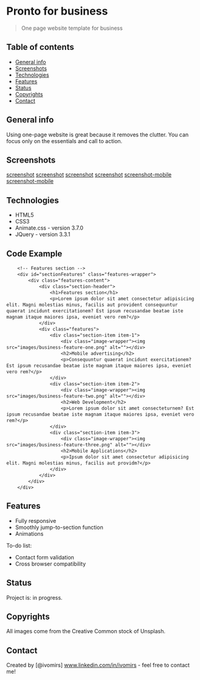 # Pronto for business
> One page website template for business

## Table of contents
* [General info](#general-info)
* [Screenshots](#screenshots)
* [Technologies](#technologies)
* [Features](#features)
* [Status](#status)
* [Copyrights](#inspiration)
* [Contact](#contact)

## General info
Using one-page website is great because it removes the clutter. You can focus only on the essentials and call to action. 

## Screenshots
[screenshot](./images/pronto_screenshot_1.jpg)
[screenshot](./images/pronto_screenshot_2.jpg)
[screenshot](./images/pronto_screenshot_3.jpg)
[screenshot](./images/pronto_screenshot_4.jpg)
[screenshot-mobile](./images/pronto_mob_screenshot_1.jpg)
[screenshot-mobile](./images/pronto_mob_screenshot_2.jpg)

## Technologies
* HTML5
* CSS3
* Animate.css - version 3.7.0
* JQuery - version 3.3.1

## Code Example
        <!-- Features section -->
        <div id="sectionFeatures" class="features-wrapper">
            <div class="features-content">
                <div class="section-header">
                    <h1>Features section</h1>
                    <p>Lorem ipsum dolor sit amet consectetur adipisicing elit. Magni molestias minus, facilis aut provident consequuntur quaerat incidunt exercitationem? Est ipsum recusandae beatae iste magnam itaque maiores ipsa, eveniet vero rem?</p>
                </div>
                <div class="features">
                    <div class="section-item item-1">
                        <div class="image-wrapper"><img src="images/business-feature-one.png" alt=""></div>
                        <h2>Mobile advertising</h2>
                        <p>Consequuntur quaerat incidunt exercitationem? Est ipsum recusandae beatae iste magnam itaque maiores ipsa, eveniet vero rem?</p>
                    </div>
                    <div class="section-item item-2">
                        <div class="image-wrapper"><img src="images/business-feature-two.png" alt=""></div>
                        <h2>Web Development</h2>
                        <p>Lorem ipsum dolor sit amet consecteturnem? Est ipsum recusandae beatae iste magnam itaque maiores ipsa, eveniet vero rem?</p>
                    </div>
                    <div class="section-item item-3">
                        <div class="image-wrapper"><img src="images/business-feature-three.png" alt=""></div>
                        <h2>Mobile Applications</h2>
                        <p>Ipsum dolor sit amet consectetur adipisicing elit. Magni molestias minus, facilis aut providm?</p>
                    </div>
                </div>
            </div>
        </div>

## Features
* Fully responsive
* Smoothly jump-to-section function
* Animations

To-do list:
* Contact form validation
* Cross browser compatibility

## Status
Project is: in progress.

## Copyrights
All images come from the Creative Common stock of Unsplash.

## Contact
Created by [@ivomirs] www.linkedin.com/in/ivomirs - feel free to contact me!
